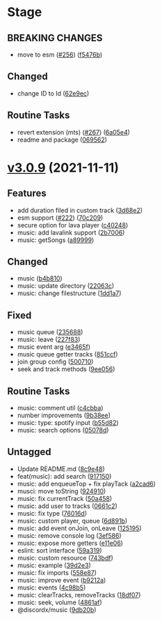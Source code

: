 # Stage

## BREAKING CHANGES

- move to esm ([#256](https://github.com/oceanroleplay/discord.ts/issues/256)) ([f5476b](https://github.com/oceanroleplay/discord.ts/commit/f5476b61ab5a9f7b1cfb6f3593f7efe14c1ed424))

## Changed

- change ID to Id ([62e9ec](https://github.com/oceanroleplay/discord.ts/commit/62e9ec69ea813796d1373a8a5cebd02ad5bd03db))

## Routine Tasks

- revert extension (mts) ([#267](https://github.com/oceanroleplay/discord.ts/issues/267)) ([6a05e4](https://github.com/oceanroleplay/discord.ts/commit/6a05e4ab5e94e57d1c28641eaff17eca81885a06))
- readme and package ([069562](https://github.com/oceanroleplay/discord.ts/commit/06956230dabb5f56e37783666549b0737359968a))

# [v3.0.9](https://github.com/oceanroleplay/discord.ts/releases/tag/m-v3.0.9) (2021-11-11)

## Features

- add duration filed in custom track ([3d68e2](https://github.com/oceanroleplay/discord.ts/commit/3d68e2ac6528be14d505bdb213a2e61c04d6513d))
- esm support ([#222](https://github.com/oceanroleplay/discord.ts/issues/222)) ([70c209](https://github.com/oceanroleplay/discord.ts/commit/70c209b967b9786ce0b4caf1762a7e05163bda0c))
- secure option for lava player ([c40248](https://github.com/oceanroleplay/discord.ts/commit/c402487ac291c8104673bb3b469d2ef0757a1cc3))
- music: add lavalink support ([2b7006](https://github.com/oceanroleplay/discord.ts/commit/2b7006512739b4601c368cece144ce2b52ba005e))
- music: getSongs ([a89999](https://github.com/oceanroleplay/discord.ts/commit/a89999366f8ba73cdacbb0db31be3c3bf8f844c2))

## Changed

- music ([b4b810](https://github.com/oceanroleplay/discord.ts/commit/b4b810fe11987061dfe470194b7cad304d1a5711))
- music: update directory ([22063c](https://github.com/oceanroleplay/discord.ts/commit/22063cb299693e91a24fcb9286e2175ed3f753dd))
- music: change filestructure ([1dd1a7](https://github.com/oceanroleplay/discord.ts/commit/1dd1a74220c9487d50fa9c97a62ba4d90c45fec6))

## Fixed

- music queue ([235688](https://github.com/oceanroleplay/discord.ts/commit/235688073e19bf0452dc83596caaeb3f7c959d3a))
- music: leave ([227f83](https://github.com/oceanroleplay/discord.ts/commit/227f835782fd414c2fe3e5cd016ad6fb16f81c65))
- music event arg ([e3465f](https://github.com/oceanroleplay/discord.ts/commit/e3465fdb2d96627fba2d11e0c4e91275ae8d6fa1))
- music queue getter tracks ([851ccf](https://github.com/oceanroleplay/discord.ts/commit/851ccf26eb16a11d7f3ae27265b168bab5cf1d96))
- join group config ([500710](https://github.com/oceanroleplay/discord.ts/commit/500710b6bbe667ca2b2e13947dea0a93ca4323cf))
- seek and track methods ([9ee056](https://github.com/oceanroleplay/discord.ts/commit/9ee056c97dbd7e1fece6904530e45a19dc3bf69c))

## Routine Tasks

- music: comment util ([c4cbba](https://github.com/oceanroleplay/discord.ts/commit/c4cbba3aef265c256a2ae279bedf7dd7b9497f86))
- number improvements ([9b38ee](https://github.com/oceanroleplay/discord.ts/commit/9b38eed20236075a962aa2cfb1c22adff1060a2f))
- music: type: spotify input ([b55d82](https://github.com/oceanroleplay/discord.ts/commit/b55d82b9af2e6fffe9c7c3d628784cb5e3759d2d))
- music: search options ([05078d](https://github.com/oceanroleplay/discord.ts/commit/05078dcc7efedc575c8bca8178bb594c2bbdfbe5))

## Untagged

- Update README.md ([8c9e48](https://github.com/oceanroleplay/discord.ts/commit/8c9e48290c8d38417348dd6b9de50737f5a37a7d))
- feat(music): add search ([917150](https://github.com/oceanroleplay/discord.ts/commit/917150d6b61149069f4c381606d16be1b29bc4ac))
- music: add enqueueTop + fix playTack ([a2cad6](https://github.com/oceanroleplay/discord.ts/commit/a2cad6e41ea527e7a27d6b0b0d7a4e82aba24b9b))
- musci: move toString ([924910](https://github.com/oceanroleplay/discord.ts/commit/92491024ce0dc67b6f9d915430f407060a618c42))
- music: fix currentTrack ([50a458](https://github.com/oceanroleplay/discord.ts/commit/50a458fbce589b61d044d31e0e29af6bd9abd014))
- music: add user to tracks ([0661c2](https://github.com/oceanroleplay/discord.ts/commit/0661c2b283e3737fc233a47d0ebc28f515df55d9))
- music: fix type ([76016d](https://github.com/oceanroleplay/discord.ts/commit/76016d7e64e4b67a4c879f369a13a1abcdec8dd6))
- music: custom player, queue ([6d891b](https://github.com/oceanroleplay/discord.ts/commit/6d891b2d15e15e2243eaee7f2bf1fb6eb7450cfb))
- music: add event onJoin, onLeave ([125195](https://github.com/oceanroleplay/discord.ts/commit/12519546226ccf031949402bf918b5ddc64731ff))
- music: remove console log ([3ef586](https://github.com/oceanroleplay/discord.ts/commit/3ef5866efa659065018316a2906e05974cac7cf3))
- music: expose more getters ([e11e06](https://github.com/oceanroleplay/discord.ts/commit/e11e06fdda4c796e69540cb2801450d9ac40d14b))
- eslint: sort interface ([59a319](https://github.com/oceanroleplay/discord.ts/commit/59a319e48296fb3bf30ecf242c5e8dfde2a245a5))
- music: custom resource ([743bdf](https://github.com/oceanroleplay/discord.ts/commit/743bdf6078bf55b2a7533b3ea6635b37007686cb))
- music: example ([39d2e3](https://github.com/oceanroleplay/discord.ts/commit/39d2e3a87bd29c9cff5024ee870a7dbeaa8fe371))
- music: fix imports ([558e87](https://github.com/oceanroleplay/discord.ts/commit/558e87e1d5dbf43d699ecca27563c8dcfeec5a92))
- music: improve event ([b9212a](https://github.com/oceanroleplay/discord.ts/commit/b9212a95a5ad83f5781284472c6aa9ed847d4d42))
- music: events ([4c98b5](https://github.com/oceanroleplay/discord.ts/commit/4c98b54605d288716a7319a4734e9c2ce54cc9c8))
- music: clearTracks, removeTracks ([18df07](https://github.com/oceanroleplay/discord.ts/commit/18df07323302cf5d70262c8eb2015e6649b3a0ff))
- music: seek, volume ([4861af](https://github.com/oceanroleplay/discord.ts/commit/4861af90b06bab6ec66e06add2bf83c09a36c933))
- @discordx/music ([9db20b](https://github.com/oceanroleplay/discord.ts/commit/9db20b4095097cd5fc63fc0c2002b9eb6e6db9d4))
